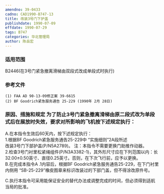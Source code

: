 ```yaml
---
amendno: 39-0433  
cadno: CAD1990-B747-13  
title: 改装3号门下护盖  
publishdate: 1990-07-09  
effdate: 1990-07-29  
tags: B747  
categories: 华北管理局  
author: 陈岳宏  
---
```

  
### 适用范围  
B2446(在3号门紧急撤离滑梯由双段式改成单段式时执行)  
  
<!--more-->  
### 参考文件  
    (1) FAA AD 90-13-09修正案 39-6615  
    (2) BF Goodrich紧急服务通告 25-229 (1990年 2月 28日)  
  
### 原因、措施和规定     为了防止3号门紧急撤离滑梯由原二段式改为单段式后在展放时失效，要求对所影响的飞机按下述规定执行：  
A.在本指令生效后60天内，按下述规定执行：  
 1.根据BF Goodrich紧急服务通告25-229中 “实施细则”2A段所述  
改装3号门下部护盖(P/N5A2789)。      注：本指令不需要更换门助推作动器。  
     2.检查3号门衬里松紧绳组件(P/N3A3382-1)，其外形尺寸应在下列范围以内：长32.00±0.50英寸、直径0.25英寸。否则，在下次飞行前，应予以更换。  
B.在完成本指令A .1内容后，根据BF Goodrich紧急服务通告25-229，在下门衬里内侧用 “SB-25-229”橡皮图章来标识改装过的下部门盖，但不得涂改原件号。  
  
C.执行本指令可采用能保证安全的替代办法或调整完成的时间，但必须得到适航当局的批准。  
